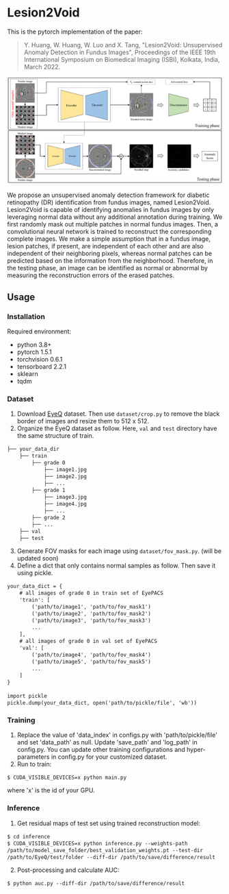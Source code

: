 # Lesion2Void

This is the pytorch implementation of the paper:

> Y. Huang, W. Huang, W. Luo and X. Tang, "Lesion2Void: Unsupervised Anomaly Detection in Fundus Images", Proceedings of the IEEE 19th International Symposium on Biomedical Imaging (ISBI), Kolkata, India, March 2022.

![](./imgs/framework.png)

We propose an unsupervised anomaly detection framework for diabetic retinopathy (DR) identification from fundus images, named Lesion2Void. Lesion2Void is capable of identifying anomalies in fundus images by only leveraging normal data without any additional annotation during training. We first randomly mask out multiple patches in normal fundus images. Then, a convolutional neural network is trained to reconstruct the corresponding complete images. We make a simple assumption that in a fundus image, lesion patches, if present, are independent of each other and are also independent of their neighboring pixels, whereas normal patches can be predicted based on the information from the neighborhood. Therefore, in the testing phase, an image can be identified as normal or abnormal by measuring the reconstruction errors of the erased patches.



## Usage

### Installation
Required environment:

- python 3.8+
- pytorch 1.5.1
- torchvision 0.6.1
- tensorboard 2.2.1
- sklearn
- tqdm



### Dataset
1. Download [EyeQ](https://github.com/HzFu/EyeQ) dataset. Then use `dataset/crop.py` to remove the black border of images and resize them to 512 x 512.
2. Organize the EyeQ dataset as follow. Here, `val` and `test` directory have the same structure of train.
```
├── your_data_dir
    ├── train
        ├── grade 0
            ├── image1.jpg
            ├── image2.jpg
            ├── ...
        ├── grade 1
            ├── image3.jpg
            ├── image4.jpg
            ├── ...
        ├── grade 2
        ├── ...
    ├── val
    ├── test
```

3. Generate FOV masks for each image using `dataset/fov_mask.py`. (will be updated soon)
4. Define a dict that only contains normal samples as follow. Then save it using pickle.
```
your_data_dict = {
    # all images of grade 0 in train set of EyePACS
    'train': [
        ('path/to/image1', 'path/to/fov_mask1')
        ('path/to/image2', 'path/to/fov_mask2')
        ('path/to/image3', 'path/to/fov_mask3')
        ...
    ],
    # all images of grade 0 in val set of EyePACS
    'val': [
        ('path/to/image4', 'path/to/fov_mask4')
        ('path/to/image5', 'path/to/fov_mask5')
        ...
    ]
}

import pickle
pickle.dump(your_data_dict, open('path/to/pickle/file', 'wb'))
```


### Training
1. Replace the value of 'data_index' in configs.py with 'path/to/pickle/file' and set 'data_path' as null. Update 'save_path' and 'log_path' in config.py. You can update other training configurations and hyper-parameters in config.py for your customized dataset.
2. Run to train:
```
$ CUDA_VISIBLE_DEVICES=x python main.py
```
where 'x' is the id of your GPU.



### Inference
1. Get residual maps of test set using trained reconstruction model:
```
$ cd inference
$ CUDA_VISIBLE_DEVICES=x python inference.py --weights-path /path/to/model_save_folder/best_validation_weights.pt --test-dir /path/to/EyeQ/test/folder --diff-dir /path/to/save/difference/result
```
2. Post-processing and calculate AUC:
```
$ python auc.py --diff-dir /path/to/save/difference/result
```

